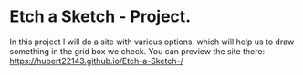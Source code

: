 # Etch a Sketch - Project.
In this project I will do a site with various options, which will help us to draw something in the grid box we check.
You can preview the site there: https://hubert22143.github.io/Etch-a-Sketch-/
